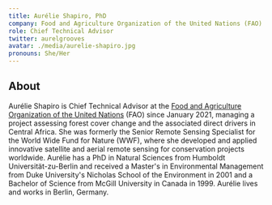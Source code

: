 ```yaml
---
title: Aurélie Shapiro, PhD
company: Food and Agriculture Organization of the United Nations (FAO)
role: Chief Technical Advisor
twitter: aurelgrooves
avatar: ./media/aurelie-shapiro.jpg
pronouns: She/Her
---
```

## About

Aurélie Shapiro is Chief Technical Advisor at the [Food and Agriculture Organization of the United Nations](https://www.fao.org/home/en) (FAO) since January 2021, managing a project assessing forest cover change and the associated direct drivers in Central Africa. She was formerly the Senior Remote Sensing Specialist for the World Wide Fund for Nature (WWF), where she developed and applied innovative satellite and aerial remote sensing for conservation projects worldwide. Aurélie has a PhD in Natural Sciences from Humboldt Universität-zu-Berlin and received a Master's in Environmental Management from Duke University's Nicholas School of the Environment in 2001 and a Bachelor of Science from McGill University in Canada in 1999. Aurélie lives and works in Berlin, Germany.
